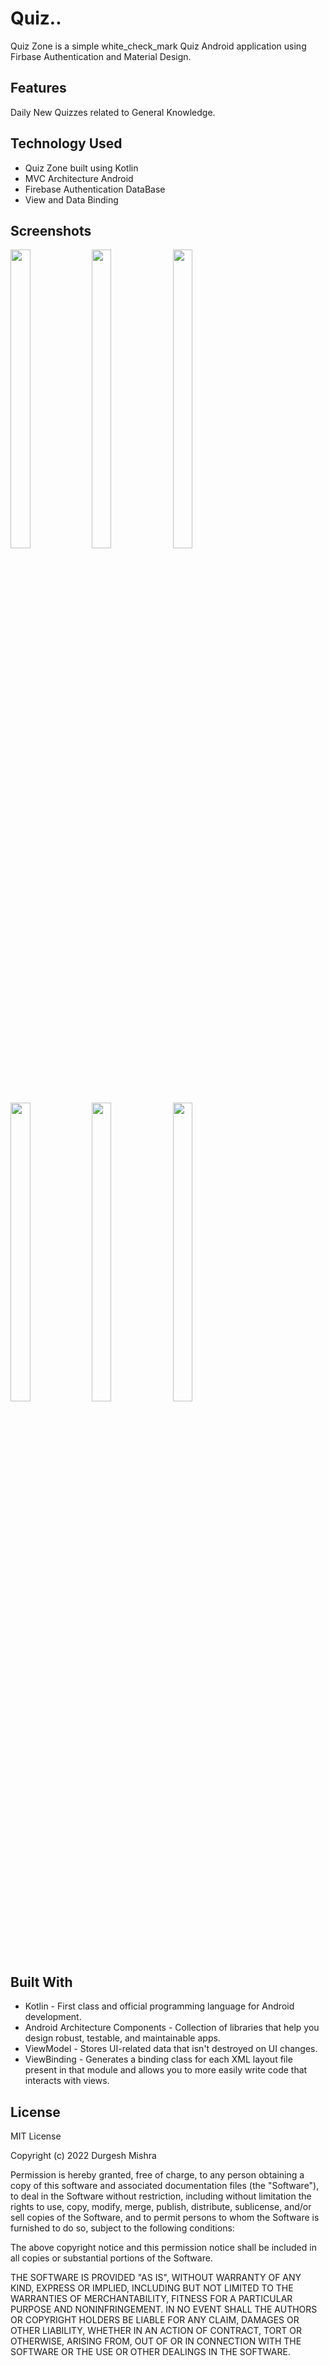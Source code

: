 
# Quiz..

Quiz Zone is a simple white_check_mark Quiz Android application  using Firbase Authentication and Material Design.




## Features
Daily New Quizzes related to General Knowledge.
## Technology Used
* Quiz Zone built using Kotlin
* MVC Architecture Android
* Firebase Authentication DataBase
* View and Data Binding
## Screenshots


<p float="center">
  
<img src="https://user-images.githubusercontent.com/101611806/194323575-40270af8-5c3b-4a12-b89d-2bac735e28aa.png" width=25% height=35%>

<img src="https://user-images.githubusercontent.com/101611806/194324590-54ef2d65-e111-47dc-ab25-2b48a70b11d3.png" width=25% height=35%>
   
 <img src="https://user-images.githubusercontent.com/101611806/194325000-4a18b182-74e4-471b-825b-07dcc59254d1.png" width=25% height=35%>
  
<img src="https://user-images.githubusercontent.com/101611806/194324702-73d9ba79-72a0-4768-9341-e33714a57243.png" width=25% height=35%>
   
 <img src="https://user-images.githubusercontent.com/101611806/194323731-b849fc32-1b26-4ef5-a585-ce32e47b095a.png" width=25% height=35%>
  
 <img src="https://user-images.githubusercontent.com/101611806/194323751-caed889f-fdc7-459c-9a60-3bd3dd1836d4.png" width=25% height=35%>
 
</p>



## Built With 
* Kotlin - First class and official programming language for Android development.
* Android Architecture Components - Collection of libraries that help you design robust, testable, and maintainable apps.
* ViewModel - Stores UI-related data that isn't destroyed on UI changes.
* ViewBinding - Generates a binding class for each XML layout file present in that module and allows you to more easily write code that interacts with views.

## License
MIT License

Copyright (c) 2022 Durgesh Mishra

Permission is hereby granted, free of charge, to any person obtaining a copy
of this software and associated documentation files (the "Software"), to deal
in the Software without restriction, including without limitation the rights
to use, copy, modify, merge, publish, distribute, sublicense, and/or sell
copies of the Software, and to permit persons to whom the Software is
furnished to do so, subject to the following conditions:

The above copyright notice and this permission notice shall be included in all
copies or substantial portions of the Software.

THE SOFTWARE IS PROVIDED "AS IS", WITHOUT WARRANTY OF ANY KIND, EXPRESS OR
IMPLIED, INCLUDING BUT NOT LIMITED TO THE WARRANTIES OF MERCHANTABILITY,
FITNESS FOR A PARTICULAR PURPOSE AND NONINFRINGEMENT. IN NO EVENT SHALL THE
AUTHORS OR COPYRIGHT HOLDERS BE LIABLE FOR ANY CLAIM, DAMAGES OR OTHER
LIABILITY, WHETHER IN AN ACTION OF CONTRACT, TORT OR OTHERWISE, ARISING FROM,
OUT OF OR IN CONNECTION WITH THE SOFTWARE OR THE USE OR OTHER DEALINGS IN THE
SOFTWARE.
